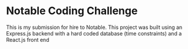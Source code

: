 # Notable Coding Challenge

This is my submission for hire to Notable. This project was built using an Express.js backend with a hard coded database (time constraints) and a React.js front end